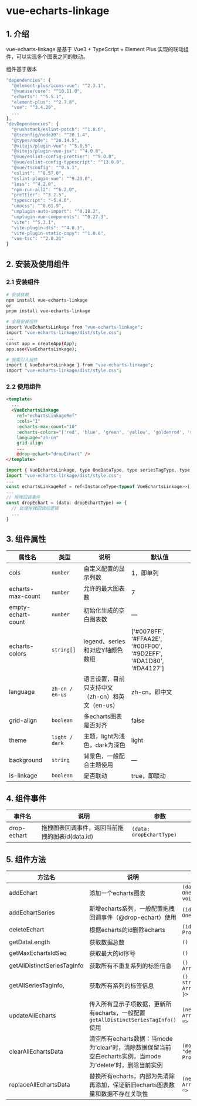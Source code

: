 # vue-echarts-linkage

## 1. 介绍

vue-echarts-linkage 是基于 Vue3 + TypeScript + Element Plus 实现的联动组件，可以实现多个图表之间的联动。

组件基于版本

```javascript
"dependencies": {
  "@element-plus/icons-vue": "^2.3.1",
  "@vueuse/core": "^10.11.0",
  "echarts": "^5.5.1",
  "element-plus": "^2.7.8",
  "vue": "^3.4.29",
  ...
},
"devDependencies": {
  "@rushstack/eslint-patch": "^1.8.0",
  "@tsconfig/node20": "^20.1.4",
  "@types/node": "^20.14.5",
  "@vitejs/plugin-vue": "^5.0.5",
  "@vitejs/plugin-vue-jsx": "^4.0.0",
  "@vue/eslint-config-prettier": "^9.0.0",
  "@vue/eslint-config-typescript": "^13.0.0",
  "@vue/tsconfig": "^0.5.1",
  "eslint": "^8.57.0",
  "eslint-plugin-vue": "^9.23.0",
  "less": "^4.2.0",
  "npm-run-all2": "^6.2.0",
  "prettier": "^3.2.5",
  "typescript": "~5.4.0",
  "unocss": "^0.61.9",
  "unplugin-auto-import": "^0.18.2",
  "unplugin-vue-components": "^0.27.3",
  "vite": "^5.3.1",
  "vite-plugin-dts": "^4.0.3",
  "vite-plugin-static-copy": "^1.0.6",
  "vue-tsc": "^2.0.21"
}
```

## 2. 安装及使用组件

### 2.1 安装组件
```bash
# 安装依赖
npm install vue-echarts-linkage
or
pnpm install vue-echarts-linkage

# 全局安装组件
import VueEchartsLinkage from "vue-echarts-linkage";
import "vue-echarts-linkage/dist/style.css";
...
const app = createApp(App);
app.use(VueEchartsLinkage);

# 按需引入组件
import { VueEchartsLinkage } from "vue-echarts-linkage";
import "vue-echarts-linkage/dist/style.css";
```

### 2.2 使用组件

```html
<template>
  ...
  <VueEchartsLinkage 
    ref="echartsLinkageRef" 
    :cols="1" 
    :echarts-max-count="10"
    :echarts-colors="['red', 'blue', 'green', 'yellow', 'goldenrod', 'skyblue']" 
    language="zh-cn"
    grid-align
    ...
    @drop-echart="dropEchart" />
</template>
```

```javascript
import { VueEchartsLinkage, type OneDataType, type seriesTagType, type dropEchartType  } from 'vue-echarts-linkage';
import "vue-echarts-linkage/dist/style.css";
...
const echartsLinkageRef = ref<InstanceType<typeof VueEchartsLinkage>>();
...
// 拖拽回调事件
const dropEchart = (data: dropEchartType) => {
  // 处理拖拽回调后逻辑
  ...
}
```

## 3. 组件属性
| 属性名 | 类型 | 说明 | 默认值 |
| --- | --- | --- | --- |
| cols | `number` | 自定义配置的显示列数 | 1，即单列 |
| echarts-max-count | `number` | 允许的最大图表数 | 7 |
| empty-echart-count | `number` | 初始化生成的空白图表数 | — |
| echarts-colors | `string[]` | legend、series和对应Y轴颜色数组  | ['#0078FF', '#FFAA2E', '#00FF00', '#9D2EFF', '#DA1D80', '#DA4127'] |
| language | `zh-cn / en-us` | 语言设置，目前只支持中文（zh-cn）和英文（en-us）  | zh-cn，即中文 |
| grid-align | `boolean` | 多echarts图表是否对齐 | false |
| theme | `light / dark` | 主题，light为浅色，dark为深色 | light |
| background | `string` | 背景色，一般配合主题使用 | — |
| is-linkage | `boolean` | 是否联动 | true，即联动 |

## 4. 组件事件
| 事件名 | 说明 | 参数 |
| --- | --- | --- |
| drop-echart | 拖拽图表回调事件，返回当前拖拽的图表id(data.id) | `(data: dropEchartType)` |

## 5. 组件方法
| 方法名 | 说明 | 参数 |
| --- | --- | --- |
| addEchart | 添加一个echarts图表 | `(data?: OneDataType / OneDataType[]) => void` |
| addEchartSeries | 新增echarts系列，一般配置拖拽回调事件（@drop-echart）使用 | `(id: string, data: OneDataType) => void` |
| deleteEchart | 根据echarts的id删除echarts | `(id: string) => Promise<void>` |
| getDataLength | 获取数据总数 | `() => number` |
| getMaxEchartsIdSeq | 获取最大的id序号 | `() => number` |
| getAllDistinctSeriesTagInfo | 获取所有不重复系列的标签信息 | `() => Array<seriesTagType>` |
| getAllSeriesTagInfo, | 获取所有系列的标签信息 | `() => Array<{ id: string; series: Array<seriesTagType>; }>` |
| updateAllEcharts | 传入所有显示子项数据，更新所有echarts，一般配置 `getAllDistinctSeriesTagInfo()` 使用 | `(newAllSeriesdata: Array<seriesTagType>) => Promise<void>` |
| clearAllEchartsData | 清空所有echarts数据：当mode为'clear'时，清除数据保留当前空白echarts实例，当mode为'delete'时，删除当前实例 | `(mode?: "clear" / "delete") => Promise<void>` |
| replaceAllEchartsData | 替换所有echarts，内部为先清除再添加，保证新旧echarts图表数量和数据不存在关联性 | `(newDataArray: Array<OneDataType[]>) => Promise<void>` |